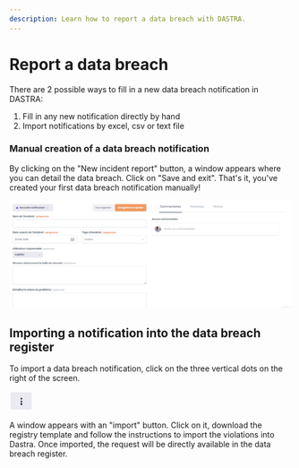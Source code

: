 ```yaml
---
description: Learn how to report a data breach with DASTRA.
---
```


# Report a data breach

There are 2 possible ways to fill in a new data breach notification in DASTRA:

1. Fill in any new notification directly by hand
2. Import notifications by excel, csv or text file

### Manual creation of a data breach notification

By clicking on the "New incident report" button, a window appears where you can detail the data breach. Click on "Save and exit". That's it, you've created your first data breach notification manually!

![Details of the data breach](../../.gitbook/assets/image%20%28146%29.png)

## Importing a notification into the data breach register

To import a data breach notification, click on the three vertical dots on the right of the screen.

![](../../.gitbook/assets/image%20%2851%29.png)

A window appears with an "import" button. Click on it, download the registry template and follow the instructions to import the violations into Dastra. Once imported, the request will be directly available in the data breach register.

